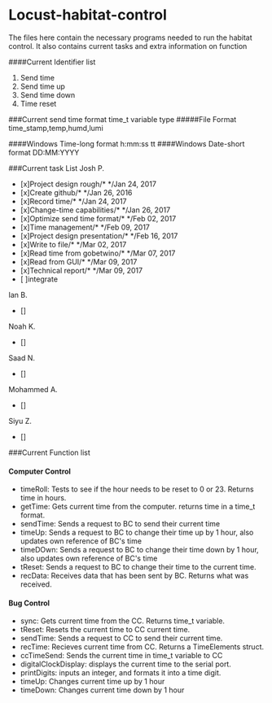 # Locust-habitat-control
The files here contain the necessary programs needed to run the habitat control.
It also contains current tasks and extra information on function

####Current Identifier list
1. Send time
2. Send time up
3. Send time down
4. Time reset

###Current send time format
time_t variable type
#####File Format
time_stamp,temp,humd,lumi

####Windows Time-long format
h:mm:ss tt
####Windows Date-short format
DD:MM:YYYY

###Current task List
Josh P.
- [x]Project design rough/*                 */Jan 24, 2017
- [x]Create github/*                        */Jan 26, 2016
- [x]Record time/*                          */Jan 24, 2017
- [x]Change-time capabilities/*             */Jan 26, 2017
- [x]Optimize send time format/*            */Feb 02, 2017
- [x]Time management/*                      */Feb 09, 2017
- [x]Project design presentation/*          */Feb 16, 2017
- [x]Write to file/*                        */Mar 02, 2017
- [x]Read time from gobetwino/*             */Mar 07, 2017
- [x]Read from GUI/*                        */Mar 09, 2017
- [x]Technical report/*                     */Mar 09, 2017
- [ ]integrate

Ian B.
- []

Noah K.
- []

Saad N.
- []

Mohammed A.
- []

Siyu Z.
- []


###Current Function list
#### Computer Control
- timeRoll: Tests to see if the hour needs to be reset to 0 or 23. Returns time in hours.
- getTime: Gets current time from the computer. returns time in a time_t format.
- sendTime: Sends a request to BC to send their current time
- timeUp: Sends a request to BC to change their time up by 1 hour, also updates own reference of BC's time
- timeDOwn: Sends a request to BC to change their time down by 1 hour, also updates own reference of BC's time
- tReset: Sends a request to BC to change their time to the current time.
- recData: Receives data that has been sent by BC. Returns what was received.

#### Bug Control
- sync: Gets current time from the CC. Returns time_t variable.
- tReset: Resets the current time to CC current time.
- sendTime: Sends a request to CC to send their current time.
- recTime: Recieves current time from CC. Returns a TimeElements struct. 
- ccTimeSend: Sends the current time in time_t variable to CC
- digitalClockDisplay: displays the current time to the serial port.
- printDigits: inputs an integer, and formats it into a time digit.
- timeUp: Changes current time up by 1 hour
- timeDown: Changes current time down by 1 hour
